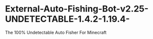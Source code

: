 # External-Auto-Fishing-Bot-v2.25-UNDETECTABLE-1.4.2-1.19.4-
The 100% Undetectable Auto Fisher For Minecraft

